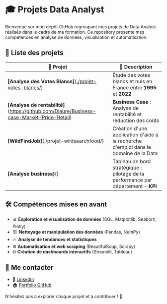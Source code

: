 # 🎓 Projets Data Analyst

Bienvenue sur mon dépôt GitHub regroupant mes projets de Data Analyst réalisés dans le cadre de ma formation. Ce repository présente mes compétences en analyse de données, visualisation et automatisation.

## 📁 Liste des projets

| 📌 Projet | 📂 Description |
|-----------|--------------|
| **[Analyse des Votes Blancs]**([./projet-votes-blancs/](https://github.com/Diaure/Mission-Data)) | Étude des votes blancs et nuls en France entre **1995** et **2022** |
| **[Analyse de rentabilité]**(https://github.com/Diaure/Business-case-Market-Price-Retail) | **Business Case** : Analyse de rentabilité et réduction des coûts |
| **[WildFindJob]**(./projet-wildsearchfood/) | Création d'une application d'aide à la recherche d'emploi dans le domaine de la Data |
| **[Analyse business]**() | Tableau de bord stratégique : pilotage de la performance par département - **KPI** |

## 🛠️ Compétences mises en avant
- 📊 **Exploration et visualisation de données** (SQL, Matplotlib, Seaborn, Plotly)
- 🏗️ **Nettoyage et manipulation des données** (Pandas, NumPy)
- 📈 **Analyse de tendances et statistiques**
- ⚙️ **Automatisation et web scraping** (BeautifulSoup, Scrapy)
- 🌐 **Création de dashboards interactifs** (Streamlit, Tableau)

## 🔗 Me contacter
- 💼 [LinkedIn](https://www.linkedin.com/in/aurelie-gabu/)
- 🏠 [Portfolio GitHub](https://github.com/Diaure/Projects)

N’hésitez pas à explorer chaque projet et à contribuer ! 🚀
